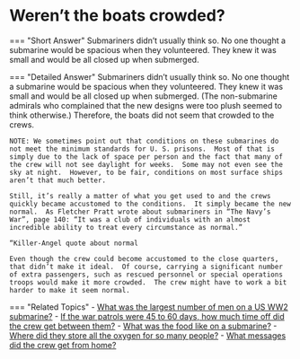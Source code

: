 # Weren’t the boats crowded?


=== "Short Answer"
    Submariners didn’t usually think so. No one thought a submarine would be spacious when they volunteered. They knew it was small and would be all closed up when submerged.

=== "Detailed Answer"
    Submariners didn’t usually think so.  No one thought a submarine would be spacious when they volunteered.  They knew it was small and would be all closed up when submerged.  (The non-submarine admirals who complained that the new designs were too plush seemed to think otherwise.)  Therefore, the boats did not seem that crowded to the crews.

    NOTE: We sometimes point out that conditions on these submarines do not meet the minimum standards for U. S. prisons.  Most of that is simply due to the lack of space per person and the fact that many of the crew will not see daylight for weeks.  Some may not even see the sky at night.  However, to be fair, conditions on most surface ships aren’t that much better.

    Still, it’s really a matter of what you get used to and the crews quickly became accustomed to the conditions.  It simply became the new normal.  As Fletcher Pratt wrote about submariners in “The Navy’s War”, page 140: “It was a club of individuals with an almost incredible ability to treat every circumstance as normal.”

    “Killer-Angel quote about normal

    Even though the crew could become accustomed to the close quarters, that didn’t make it ideal.  Of course, carrying a significant number of extra passengers, such as rescued personnel or special operations troops would make it more crowded.  The crew might have to work a bit harder to make it seem normal.

=== "Related Topics"
    - [What was the largest number of men on a US WW2 submarine?](./what-was-the-largest-number-of-men-on-a-us-ww2-submarine.md)
    - [If the war patrols were 45 to 60 days, how much time off did the crew get between them?](./if-the-war-patrols-were-45-to-60-days-how-much-time-off-did-the-52d89df1.md)
    - [What was the food like on a submarine?](./what-was-the-food-like-on-a-submarine.md)
    - [Where did they store all the oxygen for so many people?](./where-did-they-store-all-the-oxygen-for-so-many-people.md)
    - [What messages did the crew get from home?](./what-messages-did-the-crew-get-from-home.md)
